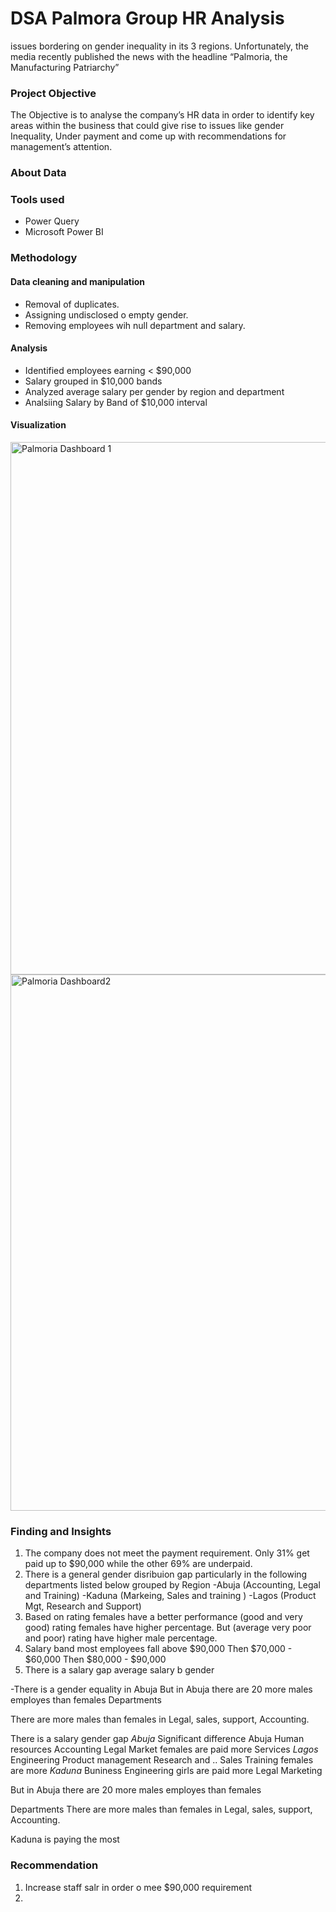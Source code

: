 # DSA Palmora Group HR Analysis
 issues bordering on gender inequality in its 3 regions. Unfortunately, the media recently published the news with the headline “Palmoria, the Manufacturing Patriarchy”

### Project Objective 
The Objective is to analyse the company’s HR data in order to identify key areas within the business that could give rise to issues like gender Inequality, Under payment and come up with recommendations for management’s attention.  

### About Data

### Tools used
- Power Query
- Microsoft Power BI

### Methodology
#### Data cleaning and manipulation
- Removal of duplicates.
- Assigning undisclosed o empty gender. 
- Removing employees wih null department and salary.
#### Analysis
- Identified employees earning < $90,000
- Salary grouped in $10,000 bands
- Analyzed average salary per gender by region and department
- Analsiing Salary by Band of $10,000 interval
#### Visualization
<img width="1112" height="852" alt="Palmoria Dashboard 1" src="https://github.com/user-attachments/assets/9f14e8b4-3710-4982-bf29-5b87b04810f7" />


<img width="1117" height="858" alt="Palmoria Dashboard2" src="https://github.com/user-attachments/assets/36c8cb66-e0cd-431b-b81d-9e5bcf89685a" />
 


### Finding and Insights
1. The company does not meet the payment requirement. Only 31% get paid up to $90,000 while the other 69% are underpaid.
2. There is a general gender disribuion gap particularly in the following  departments  listed below grouped by Region
  -Abuja (Accounting, Legal and Training)
  -Kaduna (Markeing, Sales and training )
  -Lagos (Product Mgt, Research and Support)
3. Based on rating females have a better performance (good and very good) rating females have higher percentage. But (average very poor and poor) rating have higher male percentage.
4. Salary band most employees fall above $90,000 Then $70,000 - $60,000 Then $80,000 - $90,000
5. There is a salary gap     average salary b gender


-There is a gender equality in Abuja 
But in Abuja there are 20 more males employes than females 
Departments 

There are more males than females in Legal, sales, support, Accounting.



There is a salary gender gap
*Abuja* 
Significant difference Abuja Human resources 
           Accounting 
          Legal
         Market females are paid more 
        Services
*Lagos*
   Engineering 
   Product management 
   Research and ..
   Sales
    Training females are more
*Kaduna*
 Buniness
 Engineering girls are paid more 
Legal 
 Marketing

But in Abuja there are 20 more males employes than females 

Departments 
There are more males than females in Legal, sales, support, Accounting.


Kaduna is paying the most

### Recommendation
1. Increase staff salr in order o mee $90,000 requirement
2.  
